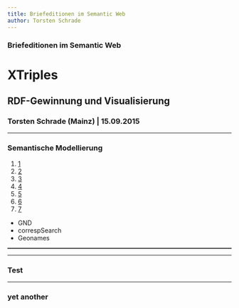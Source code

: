 ```yaml
---
title: Briefeditionen im Semantic Web
author: Torsten Schrade
---
```


### Briefeditionen im Semantic Web
# XTriples
## RDF-Gewinnung und Visualisierung
### __Torsten Schrade (Mainz) | 15.09.2015__

---

### Semantische Modellierung

<ol class="steps">
<li><a href="#/step-2/#step1" id="step1">1</a></li>
<li><a href="#/step-2/#step2" id="step2">2</a></li>
<li><a href="#/step-2/#step3" id="step3">3</a></li>
<li><a href="#/step-2/#step4" id="step4">4</a></li>
<li><a href="#/step-2/#step5" id="step5">5</a></li>
<li><a href="#/step-2/#step6" id="step6">6</a></li>
<li><a href="#/step-2/#step7" id="step7">7</a></li>
</ol>
<ul class="legend five columns">
<li id="gnd">GND</li>
<li id="cs">correspSearch</li>
<li id="geonames">Geonames</li>
</ul>
<div id="model" style="border: 1px solid #333"></div>
<script src="js/model.js" type="text/javascript"></script>

---

### Test

---

### yet another
